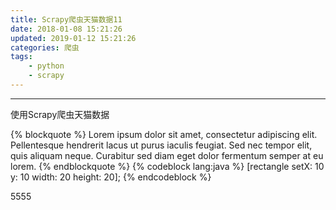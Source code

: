```yaml
---
title: Scrapy爬虫天猫数据11
date: 2018-01-08 15:21:26
updated: 2019-01-12 15:21:26
categories: 爬虫
tags:
    - python
    - scrapy
---
```

---

使用Scrapy爬虫天猫数据

{% blockquote %}
Lorem ipsum dolor sit amet, consectetur adipiscing elit. Pellentesque hendrerit lacus ut purus iaculis feugiat. Sed nec tempor elit, quis aliquam neque. Curabitur sed diam eget dolor fermentum semper at eu lorem.
{% endblockquote %}
{% codeblock lang:java %}
[rectangle setX: 10 y: 10 width: 20 height: 20];
{% endcodeblock %}
<!-- more -->
5555